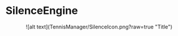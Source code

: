 # SilenceEngine

<p align="center">
  ![alt text](TennisManager/SilenceIcon.png?raw=true "Title")
</p>
